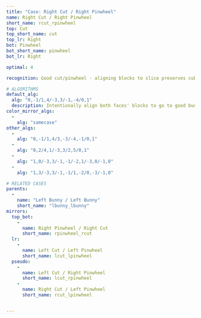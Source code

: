 ```yaml
---
title: "Case: Right Cut / Right Pinwheel"
name: Right Cut / Right Pinwheel
short_name: rcut_rpinwheel
top: Cut
top_short_name: cut
top_lr: Right
bot: Pinwheel
bot_short_name: pinwheel
bot_lr: Right

optimal: 4

recognition: Good cut/pinwheel - aligning blocks to slice preserves cubeshape.

# ALGORITHMS
default_alg:
  alg: "0,-1/1,4/-3,3/-1,-4/0,1"
  description: Intentionally align both faces' blocks to go to good bunnies.
color_mirror_algs:
  -
    alg: "samecase"
other_algs:
  -
    alg: "0,-1/1,4/3,-3/-4,-1/0,1"
  -
    alg: "0,2/4,1/-3,3/2,5/0,1"
  -
    alg: "1,0/-3,3/-1,-1/-2,1/-3,0/-1,0"
  -
    alg: "1,3/-3,3/-1,-1/1,-2/0,-3/-1,0"

# RELATED CASES
parents:
  -
    name: "Left Bunny / Left Bunny"
    short_name: "lbunny_lbunny"
mirrors:
  top_bot:
    -
      name: Right Pinwheel / Right Cut
      short_name: rpinwheel_rcut
  lr:
    -
      name: Left Cut / Left Pinwheel
      short_name: lcut_lpinwheel
  pseudo:
    -
      name: Left Cut / Right Pinwheel
      short_name: lcut_rpinwheel
    -
      name: Right Cut / Left Pinwheel
      short_name: rcut_lpinwheel


---
```


